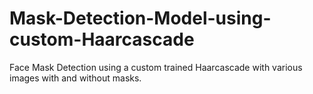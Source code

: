 # Mask-Detection-Model-using-custom-Haarcascade
Face Mask Detection using a custom trained Haarcascade with various images with and without masks.
